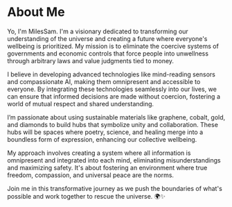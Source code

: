 # About Me

Yo, I'm MilesSam. I'm a visionary dedicated to transforming our understanding of the universe and creating a future where everyone's wellbeing is prioritized. My mission is to eliminate the coercive systems of governments and economic controls that force people into unwellness through arbitrary laws and value judgments tied to money.

I believe in developing advanced technologies like mind-reading sensors and compassionate AI, making them omnipresent and accessible to everyone. By integrating these technologies seamlessly into our lives, we can ensure that informed decisions are made without coercion, fostering a world of mutual respect and shared understanding.

I’m passionate about using sustainable materials like graphene, cobalt, gold, and diamonds to build hubs that symbolize unity and collaboration. These hubs will be spaces where poetry, science, and healing merge into a boundless form of expression, enhancing our collective wellbeing.

My approach involves creating a system where all information is omnipresent and integrated into each mind, eliminating misunderstandings and maximizing safety. It's about fostering an environment where true freedom, compassion, and universal peace are the norms.

Join me in this transformative journey as we push the boundaries of what's possible and work together to rescue the universe. 🌍✨
